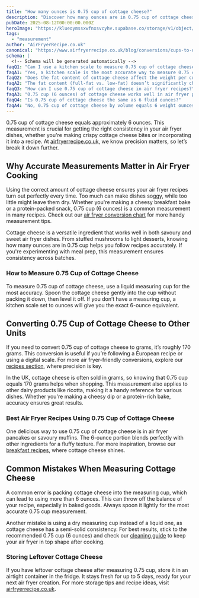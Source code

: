 ```yaml
---
title: "How many ounces is 0.75 cup of cottage cheese?"
description: "Discover how many ounces are in 0.75 cup of cottage cheese for perfect air fryer recipes every time."
pubDate: 2025-08-12T00:00:00.000Z
heroImage: "https://klueoymssxwfnxsvcyhv.supabase.co/storage/v1/object/public/Shmucket/how-many-ounces-is-0-75-cup-of-cottage-cheese.webp"
tags:
  - "measurement"
author: "AirFryerRecipe.co.uk"
canonical: "https://www.airfryerrecipe.co.uk/blog/conversions/cups-to-ounces/how-many-ounces-is-0-75-cup-of-cottage-cheese"
schema: |
  <!-- Schema will be generated automatically -->
faqQ1: "Can I use a kitchen scale to measure 0.75 cup of cottage cheese?"
faqA1: "Yes, a kitchen scale is the most accurate way to measure 0.75 cup of cottage cheese. Simply set it to ounces and weigh out 6 ounces, which is the equivalent. This method avoids packing or spillage, ensuring perfect results every time."
faqQ2: "Does the fat content of cottage cheese affect the weight per cup?"
faqA2: "The fat content (full-fat vs. low-fat) doesn’t significantly change the weight per cup. 0.75 cup of any cottage cheese variety will still be roughly 6 ounces. However, full-fat versions may feel denser due to higher moisture retention."
faqQ3: "How can I use 0.75 cup of cottage cheese in air fryer recipes?"
faqA3: "0.75 cup (6 ounces) of cottage cheese works well in air fryer pancakes, stuffed peppers, or cheesy dips. It adds creaminess and protein without overwhelming other ingredients. For recipe ideas, check our breakfast or snack sections."
faqQ4: "Is 0.75 cup of cottage cheese the same as 6 fluid ounces?"
faqA4: "No, 0.75 cup of cottage cheese by volume equals 6 weight ounces, not fluid ounces. Fluid ounces measure liquids, while weight ounces account for density. Always use a scale or proper measuring cups for accuracy."
---
```

<p>0.75 cup of cottage cheese equals approximately 6 ounces. This measurement is crucial for getting the right consistency in your air fryer dishes, whether you're making crispy cottage cheese bites or incorporating it into a recipe. At <a href=https://www.airfryerrecipe.co.uk/>airfryerrecipe.co.uk</a>, we know precision matters, so let’s break it down further.</p>  

<h2>Why Accurate Measurements Matter in Air Fryer Cooking</h2>  
<p>Using the correct amount of cottage cheese ensures your air fryer recipes turn out perfectly every time. Too much can make dishes soggy, while too little might leave them dry. Whether you're making a cheesy breakfast bake or a protein-packed snack, 0.75 cup (6 ounces) is a common measurement in many recipes. Check out our <a href=https://www.airfryerrecipe.co.uk/air-fryer-conversion-chart>air fryer conversion chart</a> for more handy measurement tips.</p>  

<p>Cottage cheese is a versatile ingredient that works well in both savoury and sweet air fryer dishes. From stuffed mushrooms to light desserts, knowing how many ounces are in 0.75 cup helps you follow recipes accurately. If you're experimenting with meal prep, this measurement ensures consistency across batches.</p>  

<h3>How to Measure 0.75 Cup of Cottage Cheese</h3>  
<p>To measure 0.75 cup of cottage cheese, use a liquid measuring cup for the most accuracy. Spoon the cottage cheese gently into the cup without packing it down, then level it off. If you don’t have a measuring cup, a kitchen scale set to ounces will give you the exact 6-ounce equivalent.</p>  

<h2>Converting 0.75 Cup of Cottage Cheese to Other Units</h2>  
<p>If you need to convert 0.75 cup of cottage cheese to grams, it’s roughly 170 grams. This conversion is useful if you’re following a European recipe or using a digital scale. For more air fryer-friendly conversions, explore our <a href=https://www.airfryerrecipe.co.uk/recipes>recipes section</a>, where precision is key.</p>  

<p>In the UK, cottage cheese is often sold in grams, so knowing that 0.75 cup equals 170 grams helps when shopping. This measurement also applies to other dairy products like ricotta, making it a handy reference for various dishes. Whether you're making a cheesy dip or a protein-rich bake, accuracy ensures great results.</p>  

<h3>Best Air Fryer Recipes Using 0.75 Cup of Cottage Cheese</h3>  
<p>One delicious way to use 0.75 cup of cottage cheese is in air fryer pancakes or savoury muffins. The 6-ounce portion blends perfectly with other ingredients for a fluffy texture. For more inspiration, browse our <a href=https://www.airfryerrecipe.co.uk/recipe-category/breakfast>breakfast recipes</a>, where cottage cheese shines.</p>  

<h2>Common Mistakes When Measuring Cottage Cheese</h2>  
<p>A common error is packing cottage cheese into the measuring cup, which can lead to using more than 6 ounces. This can throw off the balance of your recipe, especially in baked goods. Always spoon it lightly for the most accurate 0.75 cup measurement.</p>  

<p>Another mistake is using a dry measuring cup instead of a liquid one, as cottage cheese has a semi-solid consistency. For best results, stick to the recommended 0.75 cup (6 ounces) and check our <a href=https://www.airfryerrecipe.co.uk/air-fryer-cleaner>cleaning guide</a> to keep your air fryer in top shape after cooking.</p>  

<h3>Storing Leftover Cottage Cheese</h3>  
<p>If you have leftover cottage cheese after measuring 0.75 cup, store it in an airtight container in the fridge. It stays fresh for up to 5 days, ready for your next air fryer creation. For more storage tips and recipe ideas, visit <a href=https://www.airfryerrecipe.co.uk/>airfryerrecipe.co.uk</a>.</p>
